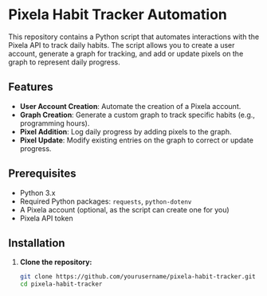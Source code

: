 # Pixela Habit Tracker Automation

This repository contains a Python script that automates interactions with the Pixela API to track daily habits. The script allows you to create a user account, generate a graph for tracking, and add or update pixels on the graph to represent daily progress.

## Features

- **User Account Creation**: Automate the creation of a Pixela account.
- **Graph Creation**: Generate a custom graph to track specific habits (e.g., programming hours).
- **Pixel Addition**: Log daily progress by adding pixels to the graph.
- **Pixel Update**: Modify existing entries on the graph to correct or update progress.

## Prerequisites

- Python 3.x
- Required Python packages: `requests`, `python-dotenv`
- A Pixela account (optional, as the script can create one for you)
- Pixela API token

## Installation

1. **Clone the repository:**
   ```bash
   git clone https://github.com/yourusername/pixela-habit-tracker.git
   cd pixela-habit-tracker
